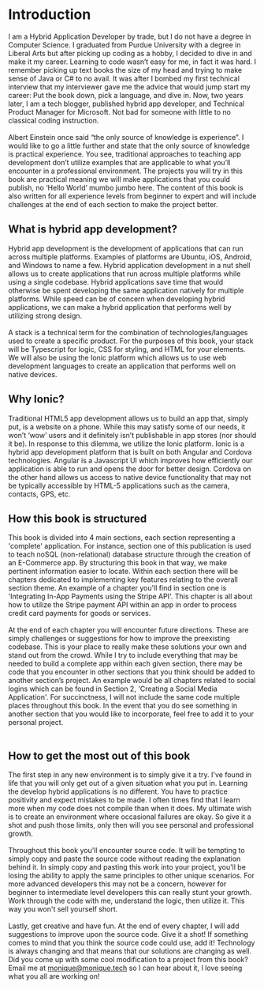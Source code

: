 # Introduction
I am a Hybrid Application Developer by trade, but I do not have a degree in Computer Science. I graduated from Purdue University with a degree in Liberal Arts but after picking up coding as a hobby, I decided to dive in and make it my career. Learning to code wasn’t easy for me, in fact it was hard. I remember picking up text books the size of my head and trying to make sense of Java or C# to no avail. It was after I bombed my first technical interview that my interviewer gave me the advice that would jump start my career: Put the book down, pick a language, and dive in. Now, two years later, I am a tech blogger, published hybrid app developer, and Technical Product Manager for Microsoft. Not bad for someone with little to no classical coding instruction.
</br>
</br>
  Albert Einstein once said “the only source of knowledge is experience”. I would like to go a little further and state that the only source of knowledge is practical experience. You see, traditional approaches to teaching app development don’t utilize examples that are applicable to what you’ll encounter in a professional environment. The projects you will try in this book are practical meaning we will make applications that you could publish, no ‘Hello World’ mumbo jumbo here. The content of this book is also written for all experience levels from beginner to expert and will include challenges at the end of each section to make the project better.

## What is hybrid app development?

Hybrid app development is the development of applications that can run across multiple platforms. Examples of platforms are Ubuntu, iOS, Android, and Windows to name a few. Hybrid application development in a nut shell allows us to create applications that run across multiple platforms while using a single codebase. Hybrid applications save time that would otherwise be spent developing the same application natively for multiple platforms. While speed can be of concern when developing hybrid applications, we can make a hybrid application that performs well by utilizing strong design. 
</br>
</br>
A stack is a technical term for the combination of technologies/languages used to create a specific product. For the purposes of this book, your stack will be Typescript for logic, CSS for styling, and HTML for your elements. We will also be using the Ionic platform which allows us to use web development languages to create an application that performs well on native devices.

## Why Ionic?

Traditional HTML5 app development allows us to build an app that, simply put, is a website on a phone. While this may satisfy some of our needs, it won’t ‘wow’ users and it definitely isn’t publishable in app stores (nor should it be). In response to this dilemma, we utilize the Ionic platform. Ionic is a hybrid app development platform that is built on both Angular and Cordova technologies. Angular is a Javascript UI which improves how efficiently our application is able to run and opens the door for better design. Cordova on the other hand allows us access to native device functionality that may not be typically accessible by HTML-5 applications such as the camera, contacts, GPS, etc. 

## How this book is structured
This book is divided into 4 main sections, each section representing a 'complete' application. For instance, section one of this publication 
is used to teach noSQL (non-relational) database structure through the creation of an E-Commerce app. By structuring this book in that 
way, we make pertinent information easier to locate. Within each section there will be chapters dedicated to implementing key features 
relating to the overall section theme. An example of a chapter you'll find in section one is 'Integrating In-App Payments using the 
Stripe API'. This chapter is all about how to utilize the Stripe payment API within an app in order to process credit card payments for 
goods or services.
</br>
</br>
At the end of each chapter you will encounter future directions. These are simply challenges or suggestions for how to improve the 
preexisting codebase. This is your place to really make these solutions your own and stand out from the crowd. While I try to include 
everything that may be needed to build a complete app within each given section, there may be code that you encounter in other sections 
that you think should be added to another section’s project. An example would be all chapters related to social logins which can be found
in Section 2, 'Creating a Social Media Application'. For succinctness, I will not include the same code multiple places throughout this 
book. In the event that you do see something in another section that you would like to incorporate, feel free to add it to your personal 
project.
</br>
</br>
## How to get the most out of this book

The first step in any new environment is to simply give it a try. I've found in life that you will only get out of a given situation what
you put in. Learning the develop hybrid applications is no different. You have to practice positivity and expect mistakes to be made. I 
often times find that I learn more when my code does not compile than when it does. My ultimate wish is to create an environment where 
occasional failures are okay. So give it a shot and push those limits, only then will you see personal and professional growth. 
</br>
</br>
Throughout this book you'll encounter source code. It will be tempting to simply copy and paste the source code without reading the 
explanation behind it. In simply copy and pasting this work into your project, you'll be losing the ability to apply the same principles 
to other unique scenarios. For more advanced developers this may not be a concern, however for beginner to intermediate level developers 
this can really stunt your growth. Work through the code with me, understand the logic, then utilize it. This way you won't sell yourself
short. 
</br>
</br>
Lastly, get creative and have fun. At the end of every chapter, I will add suggestions to improve upon the source code. Give it a shot! 
If something comes to mind that you think the source code could use, add it! Technology is always changing and that means that our 
solutions are changing as well. Did you come up with some cool modification to a project from this book? Email me at monique@monique.tech
so I can hear about it, I love seeing what you all are working on!
